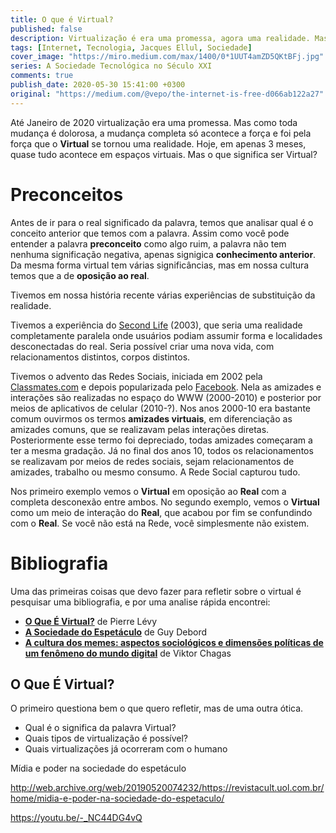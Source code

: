 ```yaml
---
title: O que é Virtual?
published: false
description: Virtualização é era uma promessa, agora uma realidade. Mas já parou para pensar no que é virtual?
tags: [Internet, Tecnologia, Jacques Ellul, Sociedade]
cover_image: "https://miro.medium.com/max/1400/0*1UUT4amZD5QKtBFj.jpg"
series: A Sociedade Tecnológica no Século XXI
comments: true
publish_date: 2020-05-30 15:41:00 +0300
original: "https://medium.com/@vepo/the-internet-is-free-d066ab122a27"
---
```


Até Janeiro de 2020 virtualização era uma promessa. Mas como toda mudança é dolorosa, a mudança completa só acontece a força e foi pela força que o **Virtual** se tornou uma realidade. Hoje, em apenas 3 meses, quase tudo acontece em espaços virtuais. Mas o que significa ser Virtual?

# Preconceitos

Antes de ir para o real significado da palavra, temos que analisar qual é o conceito anterior que temos com a palavra. Assim como você pode entender a palavra **preconceito** como algo ruim, a palavra não tem nenhuma significação negativa, apenas signigica **conhecimento anterior**. Da mesma forma virtual tem várias significâncias, mas em nossa cultura temos que a de **oposição ao real**.

Tivemos em nossa história recente várias experiências de substituição da realidade. 

Tivemos a experiência do [Second Life](https://pt.wikipedia.org/wiki/Second_Life) (2003), que seria uma realidade completamente paralela onde usuários podiam assumir forma e localidades desconectadas do real. Seria possível criar uma nova vida, com relacionamentos distintos, corpos distintos.

Tivemos o advento das Redes Sociais, iniciada em 2002 pela [Classmates.com](https://pt.wikipedia.org/wiki/Classmates.com) e depois popularizada pelo [Facebook](https://vepo.github.io/posts/19-00-00-a-rede-social-e-a-democracia/). Nela as amizades e interações são realizadas no espaço do WWW (2000-2010) e posterior por meios de aplicativos de celular (2010-?). Nos anos 2000-10 era bastante comum ouvirmos os termos **amizades virtuais**, em diferenciação as amizades comuns, que se realizavam pelas interações diretas. Posteriormente esse termo foi depreciado, todas amizades começaram a ter a mesma gradação. Já no final dos anos 10, todos os relacionamentos se realizavam por meios de redes sociais, sejam relacionamentos de amizades, trabalho ou mesmo consumo. A Rede Social capturou tudo.

Nos primeiro exemplo vemos o **Virtual** em oposição ao **Real** com a completa desconexão entre ambos. No segundo exemplo, vemos o **Virtual** como um meio de interação do **Real**, que acabou por fim se confundindo com o **Real**. Se você não está na Rede, você simplesmente não existem.

# Bibliografia

Uma das primeiras coisas que devo fazer para refletir sobre o virtual é pesquisar uma bibliografia, e por uma analise rápida encontrei:

* [**O Que É Virtual?**](https://amzn.to/309spdS) de Pierre Lévy
* [**A Sociedade do Espetáculo**](https://amzn.to/2Bzk20P) de Guy Debord 
* [**A cultura dos memes: aspectos sociológicos e dimensões políticas de um fenômeno do mundo digital**](https://amzn.to/2XuUla9) de Viktor Chagas

## O Que É Virtual?
O primeiro questiona bem o que quero refletir, mas de uma outra ótica. 

* Qual é o significa da palavra Virtual? 
* Quais tipos de virtualização é possível?
* Quais virtualizações já ocorreram com o humano

 Mídia e poder na sociedade do espetáculo 

http://web.archive.org/web/20190520074232/https://revistacult.uol.com.br/home/midia-e-poder-na-sociedade-do-espetaculo/

https://youtu.be/-_NC44DG4vQ